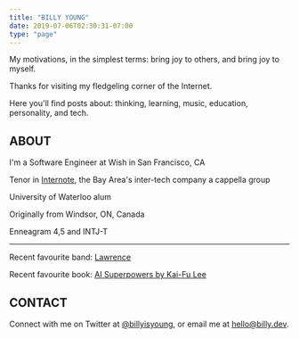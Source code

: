 ```yaml
---
title: "BILLY YOUNG"
date: 2019-07-06T02:30:31-07:00
type: "page"
---
```


My motivations, in the simplest terms: bring joy to others, and bring joy to myself.

Thanks for visiting my fledgeling corner of the Internet.  

Here you'll find posts about: thinking, learning, music, education, personality, and tech.

## ABOUT
I'm a Software Engineer at Wish in San Francisco, CA

Tenor in [Internote](https://www.instagram.com/p/BzQufySnZaF/), the Bay Area's inter-tech company a cappella group

University of Waterloo alum

Originally from Windsor, ON, Canada

Enneagram 4,5 and INTJ-T

---

Recent favourite band: [Lawrence](https://youtu.be/-zBGN9wLQ3I)

Recent favourite book: [AI Superpowers by Kai-Fu Lee](https://smile.amazon.com/dp/132854639X)

## CONTACT
Connect with me on Twitter at [@billyisyoung](https://twitter.com/billyisyoung), or email me at hello@billy.dev.
